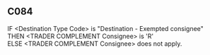 ## C084
IF &lt;Destination Type Code&gt; is "Destination - Exempted consignee"  
THEN &lt;TRADER COMPLEMENT Consignee&gt; is 'R'  
ELSE &lt;TRADER COMPLEMENT Consignee&gt; does not apply.
